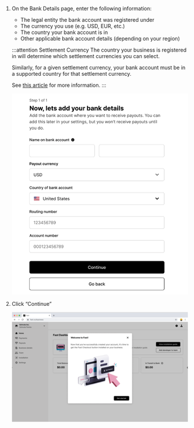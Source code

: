 1. On the Bank Details page, enter the following information:

   - The legal entity the bank account was registered under
   - The currency you use (e.g. USD, EUR, etc.)
   - The country your bank account is in
   - Other applicable bank account details (depending on your region)

   :::attention Settlement Currency
   The country your business is registered in will determine which settlement currencies you can select.

   Similarly, for a given settlement currency, your bank account must be in a supported country for that settlement currency.

   See [this article](https://stripe.com/docs/connect/bank-debit-card-payouts#supported-settlement) for more information.
   :::

   ![Bank details](images/bcwc08.png)

2. Click “Continue”

   ![continue to dashboard pop up](images/bcwc09.png)
